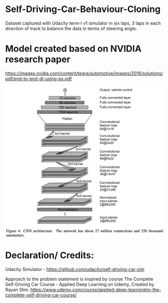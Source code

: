 # Self-Driving-Car-Behaviour-Cloning
Dataset captured with Udacity term-I v1 simulator in six laps, 3 laps in each direction of track to balance the data in terms of steering angle.

# Model created based on NVIDIA research paper
https://images.nvidia.com/content/tegra/automotive/images/2016/solutions/pdf/end-to-end-dl-using-px.pdf

![NVIDIA model](nvidia_model.png)

# Declaration/ Credits:
Udacity Simulator - https://github.com/udacity/self-driving-car-sim

Approach to the problem statement is inspired by course
The Complete Self-Driving Car Course - Applied Deep Learning on Udemy, Created by Rayan Slim.
https://www.udemy.com/course/applied-deep-learningtm-the-complete-self-driving-car-course/

